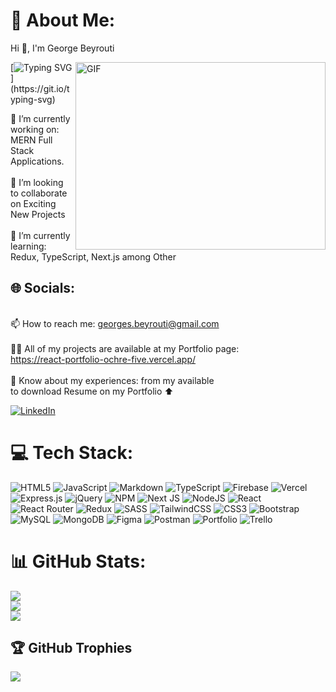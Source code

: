# 💫 About Me:

<p align="left"> Hi 👋, I'm George Beyrouti
<div align="left">
<img align="right" alt="GIF" src="https://github.com/abhisheknaiidu/abhisheknaiidu/blob/master/code.gif?raw=true" width="400" height="300" />

  [![Typing SVG](https://readme-typing-svg.demolab.com?font=Fira+Code&size=18&pause=1100&multiline=true&width=575&height=100&lines=A+passionate+MERN+Full-Stack++Web+developer%2C;with+Master's+studies+in+Marketing+Mgmt.+%26+Research%2C;Living+in+Germany+%2F+Deutschland.)](https://git.io/typing-svg) 

🔭 I’m currently working on: MERN Full Stack Applications.<br><br>👯 I’m looking to collaborate on Exciting New Projects<br><br>🌱 I’m currently learning: Redux, TypeScript, Next.js among Other

## 🌐 Socials:
  
  <br>📫 How to reach me: georges.beyrouti@gmail.com<br><br>👨‍💻 All of my projects are available at my Portfolio page:<br>https://react-portfolio-ochre-five.vercel.app/<br><br>📄 Know about my experiences: from my available<br> to download Resume on my Portfolio ⬆️<br>

[![LinkedIn](https://img.shields.io/badge/LinkedIn-%230077B5.svg?logo=linkedin&logoColor=white)](https://de.linkedin.com/in/george-beyrouti) 
  
# 💻 Tech Stack:
![HTML5](https://img.shields.io/badge/html5-%23E34F26.svg?style=for-the-badge&logo=html5&logoColor=white) ![JavaScript](https://img.shields.io/badge/javascript-%23323330.svg?style=for-the-badge&logo=javascript&logoColor=%23F7DF1E) ![Markdown](https://img.shields.io/badge/markdown-%23000000.svg?style=for-the-badge&logo=markdown&logoColor=white) ![TypeScript](https://img.shields.io/badge/typescript-%23007ACC.svg?style=for-the-badge&logo=typescript&logoColor=white) ![Firebase](https://img.shields.io/badge/firebase-%23039BE5.svg?style=for-the-badge&logo=firebase) ![Vercel](https://img.shields.io/badge/vercel-%23000000.svg?style=for-the-badge&logo=vercel&logoColor=white) ![Express.js](https://img.shields.io/badge/express.js-%23404d59.svg?style=for-the-badge&logo=express&logoColor=%2361DAFB) ![jQuery](https://img.shields.io/badge/jquery-%230769AD.svg?style=for-the-badge&logo=jquery&logoColor=white) ![NPM](https://img.shields.io/badge/NPM-%23000000.svg?style=for-the-badge&logo=npm&logoColor=white) ![Next JS](https://img.shields.io/badge/Next-black?style=for-the-badge&logo=next.js&logoColor=white) ![NodeJS](https://img.shields.io/badge/node.js-6DA55F?style=for-the-badge&logo=node.js&logoColor=white) ![React](https://img.shields.io/badge/react-%2320232a.svg?style=for-the-badge&logo=react&logoColor=%2361DAFB) ![React Router](https://img.shields.io/badge/React_Router-CA4245?style=for-the-badge&logo=react-router&logoColor=white) ![Redux](https://img.shields.io/badge/redux-%23593d88.svg?style=for-the-badge&logo=redux&logoColor=white) ![SASS](https://img.shields.io/badge/SASS-hotpink.svg?style=for-the-badge&logo=SASS&logoColor=white) ![TailwindCSS](https://img.shields.io/badge/tailwindcss-%2338B2AC.svg?style=for-the-badge&logo=tailwind-css&logoColor=white) ![CSS3](https://img.shields.io/badge/css3-%231572B6.svg?style=for-the-badge&logo=css3&logoColor=white) ![Bootstrap](https://img.shields.io/badge/bootstrap-%23563D7C.svg?style=for-the-badge&logo=bootstrap&logoColor=white) ![MySQL](https://img.shields.io/badge/mysql-%2300f.svg?style=for-the-badge&logo=mysql&logoColor=white) ![MongoDB](https://img.shields.io/badge/MongoDB-%234ea94b.svg?style=for-the-badge&logo=mongodb&logoColor=white) 	![Figma](https://img.shields.io/badge/figma-%23F24E1E.svg?style=for-the-badge&logo=figma&logoColor=white) ![Postman](https://img.shields.io/badge/Postman-FF6C37?style=for-the-badge&logo=postman&logoColor=white) ![Portfolio](https://img.shields.io/badge/Portfolio-%23000000.svg?style=for-the-badge&logo=firefox&logoColor=#FF7139) ![Trello](https://img.shields.io/badge/Trello-%23026AA7.svg?style=for-the-badge&logo=Trello&logoColor=white)
# 📊 GitHub Stats:
![](https://github-readme-stats.vercel.app/api?username=George-Beyrouti&theme=react&hide_border=false&include_all_commits=true&count_private=false)<br/>
![](https://github-readme-streak-stats.herokuapp.com/?user=George-Beyrouti&theme=react&hide_border=false)<br/>
![](https://github-readme-stats.vercel.app/api/top-langs/?username=George-Beyrouti&theme=react&hide_border=false&include_all_commits=true&count_private=true&layout=compact)

## 🏆 GitHub Trophies
![](https://github-profile-trophy.vercel.app/?username=George-Beyrouti&theme=nord&no-frame=false&no-bg=false&margin-w=4)

<!-- Proudly created with GPRM ( https://gprm.itsvg.in ) -->
